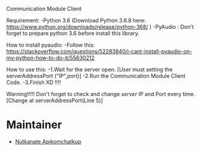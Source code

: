 Communication Module Client

Requirement:
-Python 3.6 (Download Python 3.6.8 here: https://www.python.org/downloads/release/python-368/ )
-PyAudio : Don't forget to prepare python 3.6 before install this library.

How to install pyaudio:
-Follow this: https://stackoverflow.com/questions/52283840/i-cant-install-pyaudio-on-my-python-how-to-do-it/55630212

How to use this: 
-1.Wait for the server open. [User must setting the serverAddressPort ("IP",port)]
-2.Run the Communication Module Client Code.
-3.Finish XD !!!!

Warning!!!!!
Don't forget to check and change *server* IP and Port every time.[Change at serverAddressPort(Line 5)]
 
# Maintainer
- [Nutkanate Apikomchatkup](https://www.facebook.com/nutkanate.aphikomchutkupt)